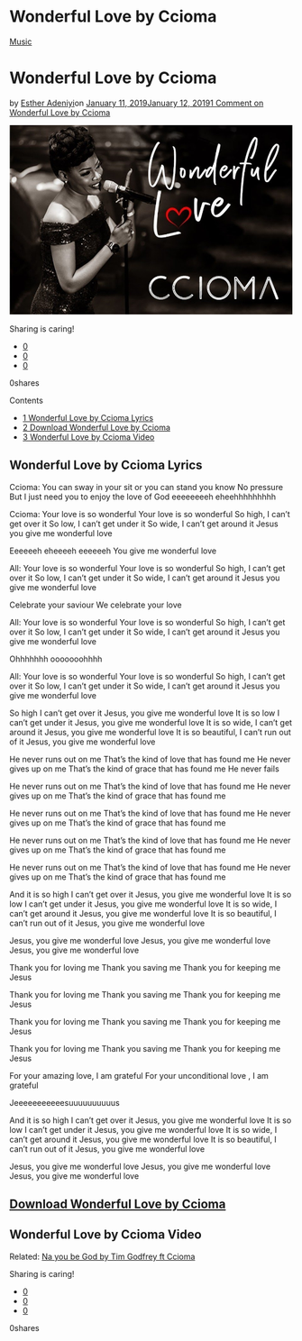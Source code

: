 # Wonderful Love by Ccioma

[Music](https://estheradeniyi.com/category/music/)
# Wonderful Love by Ccioma

by [Esther Adeniyi](https://estheradeniyi.com/author/esther-adeniyi/)on [January 11, 2019January 12, 2019](https://estheradeniyi.com/wonderful-love-by-ccioma/)[1 Comment on Wonderful Love by Ccioma](https://estheradeniyi.com/wonderful-love-by-ccioma/#comments)

![](images\WONDERFULLOVE-@CCIOMA.jpg)

Sharing is caring!

- [0](https://www.facebook.com/sharer/sharer.php?u=https%3A%2F%2Festheradeniyi.com%2Fwonderful-love-by-ccioma%2F&amp;t=Wonderful%20Love%20by%20Ccioma)
- [0](https://twitter.com/intent/tweet?text=Wonderful%20Love%20by%20Ccioma&amp;url=https%3A%2F%2Festheradeniyi.com%2Fwonderful-love-by-ccioma%2F)
- [0](#)

0shares

Contents

- [1 Wonderful Love by Ccioma Lyrics](#Wonderful_Love_by_Ccioma_Lyrics)
- [2 Download Wonderful Love by Ccioma](#Download_Wonderful_Love_by_Ccioma)
- [3 Wonderful Love by Ccioma Video](#Wonderful_Love_by_Ccioma_Video)

## Wonderful Love by Ccioma Lyrics

Ccioma: You can sway in your sit or you can stand you know
 No pressure
 But I just need you to enjoy the love of God
 eeeeeeeeh eheehhhhhhhhh

Ccioma: Your love is so wonderful
 Your love is so wonderful
 So high, I can&#x2019;t get over it
 So low, I can&#x2019;t get under it
 So wide, I can&#x2019;t get around it
 Jesus you give me wonderful love

Eeeeeeh eheeeeh eeeeeeh
 You give me wonderful love

All: Your love is so wonderful
 Your love is so wonderful
 So high, I can&#x2019;t get over it
 So low, I can&#x2019;t get under it
 So wide, I can&#x2019;t get around it
 Jesus you give me wonderful love

Celebrate your saviour
 We celebrate your love

All: Your love is so wonderful
 Your love is so wonderful
 So high, I can&#x2019;t get over it
 So low, I can&#x2019;t get under it
 So wide, I can&#x2019;t get around it
 Jesus you give me wonderful love

Ohhhhhhh ooooooohhhh

All: Your love is so wonderful
 Your love is so wonderful
 So high, I can&#x2019;t get over it
 So low, I can&#x2019;t get under it
 So wide, I can&#x2019;t get around it
 Jesus you give me wonderful love

So high I can&#x2019;t get over it
 Jesus, you give me wonderful love
 It is so low I can&#x2019;t get under it
 Jesus, you give me wonderful love
 It is so wide, I can&#x2019;t get around it
 Jesus, you give me wonderful love
 It is so beautiful, I can&#x2019;t run out of it
 Jesus, you give me wonderful love

He never runs out on me
 That&#x2019;s the kind of love that has found me
 He never gives up on me
 That&#x2019;s the kind of grace that has found me
 He never fails

He never runs out on me
 That&#x2019;s the kind of love that has found me
 He never gives up on me
 That&#x2019;s the kind of grace that has found me

He never runs out on me
 That&#x2019;s the kind of love that has found me
 He never gives up on me
 That&#x2019;s the kind of grace that has found me

He never runs out on me
 That&#x2019;s the kind of love that has found me
 He never gives up on me
 That&#x2019;s the kind of grace that has found me

He never runs out on me
 That&#x2019;s the kind of love that has found me
 He never gives up on me
 That&#x2019;s the kind of grace that has found me

And it is so high I can&#x2019;t get over it
 Jesus, you give me wonderful love
 It is so low I can&#x2019;t get under it
 Jesus, you give me wonderful love
 It is so wide, I can&#x2019;t get around it
 Jesus, you give me wonderful love
 It is so beautiful, I can&#x2019;t run out of it
 Jesus, you give me wonderful love

Jesus, you give me wonderful love
 Jesus, you give me wonderful love
 Jesus, you give me wonderful love

Thank you for loving me
 Thank you saving me
 Thank you for keeping me
 Jesus

Thank you for loving me
 Thank you saving me
 Thank you for keeping me
 Jesus

Thank you for loving me
 Thank you saving me
 Thank you for keeping me
 Jesus

Thank you for loving me
 Thank you saving me
 Thank you for keeping me
 Jesus

For your amazing love, I am grateful
 For your unconditional love , I am grateful

Jeeeeeeeeeeesuuuuuuuuuus

And it is so high I can&#x2019;t get over it
 Jesus, you give me wonderful love
 It is so low I can&#x2019;t get under it
 Jesus, you give me wonderful love
 It is so wide, I can&#x2019;t get around it
 Jesus, you give me wonderful love
 It is so beautiful, I can&#x2019;t run out of it
 Jesus, you give me wonderful love

Jesus, you give me wonderful love
 Jesus, you give me wonderful love
 Jesus, you give me wonderful love

## [Download Wonderful Love by Ccioma](https://www.ccioma.com/2018/12/26/new-single-wonderful-love/)

## Wonderful Love by Ccioma Video

Related: [Na you be God by Tim Godfrey ft Ccioma](https://estheradeniyi.com/na-you-be-god-lyrics-mp3-download-by/)

Sharing is caring!

- [0](https://www.facebook.com/sharer/sharer.php?u=https%3A%2F%2Festheradeniyi.com%2Fwonderful-love-by-ccioma%2F&amp;t=Wonderful%20Love%20by%20Ccioma)
- [0](https://twitter.com/intent/tweet?text=Wonderful%20Love%20by%20Ccioma&amp;url=https%3A%2F%2Festheradeniyi.com%2Fwonderful-love-by-ccioma%2F)
- [0](#)

0shares